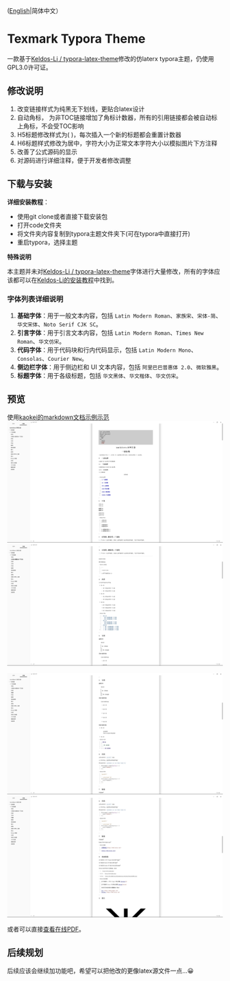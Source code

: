 ([English](./README_EN.md)|简体中文）

# Texmark Typora Theme
一款基于[Keldos-Li / typora-latex-theme](https://github.com/Keldos-Li/typora-latex-theme/)修改的仿laterx typora主题，仍使用GPL3.0许可证。

## 修改说明

1. 改变链接样式为纯黑无下划线，更贴合latex设计
2. 自动角标， 为非TOC链接增加了角标计数器，所有的引用链接都会被自动标上角标，不会受TOC影响
3. H5标题修改样式为( )，每次插入一个新的标题都会重置计数器
4. H6标题样式修改为居中，字符大小为正常文本字符大小以模拟图片下方注释
5. 改善了公式源码的显示
6. 对源码进行详细注释，便于开发者修改调整


## 下载与安装
**详细安装教程**：
- 使用git clone或者直接下载安装包
- 打开code文件夹
- 将文件夹内容复制到typora主题文件夹下(可在typora中直接打开)
- 重启typora，选择主题
  
**特殊说明**
  
本主题并未对[Keldos-Li / typora-latex-theme](https://github.com/Keldos-Li/typora-latex-theme/)字体进行大量修改，所有的字体应该都可以在[Keldos-Li的安装教程](https://github.com/Keldos-Li/typora-latex-theme/blob/main/README.md#%E4%B8%8B%E8%BD%BD%E4%B8%8E%E5%AE%89%E8%A3%85)中找到。

### 字体列表详细说明
1. **基础字体**：用于一般文本内容，包括 `Latin Modern Roman`、`家族宋`、`宋体-简`、`华文宋体`、`Noto Serif CJK SC`。
2. **引言字体**：用于引言文本内容，包括 `Latin Modern Roman`、`Times New Roman`、`华文仿宋`。
3. **代码字体**：用于代码块和行内代码显示，包括 `Latin Modern Mono`、`Consolas`、`Courier New`。
4. **侧边栏字体**：用于侧边栏和 UI 文本内容，包括 `阿里巴巴普惠体 2.0`、`微软雅黑`。
5. **标题字体**：用于各级标题，包括 `华文黑体`、`华文楷体`、`华文仿宋`。
## 预览
使用[kaokei的markdown文档示例示范](https://github.com/kaokei/kaokei.github.io/blob/docs/docs/_posts/markdown%E7%A4%BA%E4%BE%8B%E6%96%87%E7%AB%A0.md)
![demo1](https://github.com/carols12352/Texmark/blob/main/.assets/demo1.png)
![demo2](https://github.com/carols12352/Texmark/blob/main/.assets/demo2.png)


![demo3](https://github.com/carols12352/Texmark/blob/main/.assets/demo3.png)
![demo4](https://github.com/carols12352/Texmark/blob/main/.assets/demo4.png)

或者可以直接[查看在线PDF](https://github.com/carols12352/Texmark/blob/main/.assets/demo.pdf)。

## 后续规划
后续应该会继续加功能吧，希望可以把他改的更像latex源文件一点...😀
